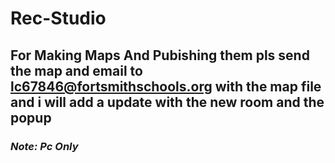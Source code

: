 # Rec-Studio
## For Making Maps And Pubishing them pls send the map and email to lc67846@fortsmithschools.org with the map file and i will add a update with the new room and the popup
### *Note: Pc Only*

